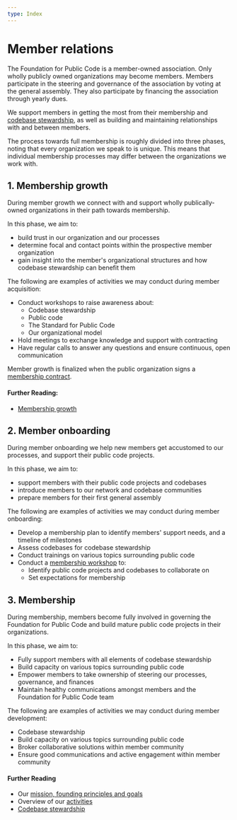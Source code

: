 ```yaml
---
type: Index
---
```


# Member relations

The Foundation for Public Code is a member-owned association. Only wholly publicly owned organizations may become members. Members participate in the steering and governance of the association by voting at the general assembly. They also participate by financing the association through yearly dues.

We support members in getting the most from their membership and [codebase stewardship](../codebase-stewardship), as well as building and maintaining relationships with and between members.

The process towards full membership is roughly divided into three phases, noting that every organization we speak to is unique. This means that individual membership  processes may differ between the organizations we work with.

## 1. Membership growth

During member growth we connect with and support wholly publically-owned organizations in their path towards membership.

In this phase, we aim to:
* build trust in our organization and our processes
* determine focal and contact points within the prospective member organization
* gain insight into the member's organizational structures and how codebase stewardship can benefit them

The following are examples of activities we may conduct during member acquisition:
* Conduct workshops to raise awareness about:
	* Codebase stewardship
	* Public code
	* The Standard for Public Code
	* Our organizational model
* Hold meetings to exchange knowledge and support with contracting 
* Have regular calls to answer any questions and ensure continuous, open communication

Member growth is finalized when the public organization signs a [membership contract](../membership-growth/membership-contract.md).

#### Further Reading:
* [Membership growth](../membership-growth)

## 2. Member onboarding

During member onboarding we help new members get accustomed to our processes, and support their public code projects.

In this phase, we aim to:
* support members with their public code projects and codebases
* introduce members to our network and codebase communities
* prepare members for their first general assembly

The following are examples of activities we may conduct during member onboarding:

* Develop a membership plan to identify members' support needs, and a timeline of milestones
* Assess codebases for codebase stewardship
* Conduct trainings on various topics surrounding public code
* Conduct a [membership workshop](../membership-growth/founding-membership-workshop.md) to:
	* Identify public code projects and codebases to collaborate on
	* Set expectations for membership
    
## 3. Membership

During membership, members become fully involved in governing the Foundation for Public Code and build mature public code projects in their organizations.

In this phase, we aim to:
* Fully support members with all elements of codebase stewardship
* Build capacity on various topics surrounding public code
* Empower members to take ownership of steering our processes, governance, and finances
* Maintain healthy communications amongst members and the Foundation for Public Code team

The following are examples of activities we may conduct during member development:
* Codebase stewardship
* Build capacity on various topics surrounding public code 
* Broker collaborative solutions within member community
* Ensure good communications and active engagement within member community

#### Further Reading
* Our [mission, founding principles and goals](../../organization/mission.md)
* Overview of our [activities](../activities/index.md)
* [Codebase stewardship](../codebase-stewardship/)
